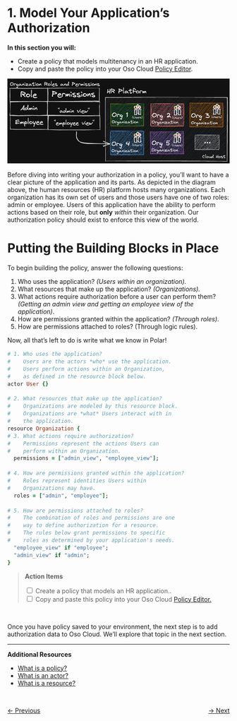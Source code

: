# 1. Model Your Application’s Authorization

**In this section you will:**

- Create a policy that models multitenancy in an HR application.
- Copy and paste the policy into your Oso Cloud [Policy Editor](https://ui.osohq.com/policy/).

![hr-platform-view.png](./images/hr-platform-view.png)

Before diving into writing your authorization in a policy, you’ll want to have a clear picture of the application and its parts. As depicted in the diagram above, the human resources (HR) platform hosts many organizations. Each organization has its own set of users and those users have one of two roles: admin or employee. Users of this application have the ability to perform actions based on their role, but ****only**** *within* their organization. Our authorization policy should exist to enforce this view of the world.

# Putting the Building Blocks in Place

To begin building the policy, answer the following questions:

1. Who uses the application? *(Users within an organization).*
1. What resources that make up the application? *(Organizations).*
1. What actions require authorization before a user can perform them? *(Getting an admin view and getting an employee view of the application)*.
1. How are permissions granted within the application? *(Through roles)*.
1. How are permissions attached to roles? (Through logic rules).

Now, all that’s left to do is write what we know in Polar!

```ruby
# 1. Who uses the application?
#    Users are the actors *who* use the application.
#    Users perform actions within an Organization,
#    as defined in the resource block below.
actor User {}

# 2. What resources that make up the application?
#    Organizations are modeled by this resource block.
#    Organizations are *what* Users interact with in
#    the application.
resource Organization {
# 3. What actions require authorization?
#    Permissions represent the actions Users can
#    perform within an Organization.
  permissions = ["admin_view", "employee_view"];

# 4. How are permissions granted within the application?
#    Roles represent identities Users within
#    Organizations may have.
  roles = ["admin", "employee"];

# 5. How are permissions attached to roles?
#    The combination of roles and permissions are one
#    way to define authorization for a resource.
#    The rules below grant permissions to specific
#    roles as determined by your application's needs.
  "employee_view" if "employee";
  "admin_view" if "admin";
}
```

> **Action Items**
> <div>
>  <input type="checkbox" name="ai_0">
>   <label for="ai_0">Create a policy that models an HR application..</label>
> </div>
> <div>
>   <input type="checkbox" name="ai_1">
>   <label for="ai_1">Copy and paste this policy into your Oso Cloud <a href="https://ui.osohq.com/policy/"> Policy Editor. </a></label>
> </div>
</br>

Once you have policy saved to your environment, the next step is to add authorization data to Oso Cloud. We’ll explore that topic in the next section.

---

**Additional Resources**

- [What is a policy?](https://www.osohq.com/docs/reference/glossary#policies)
- [What is an actor?](https://www.osohq.com/docs/reference/glossary#actors)
- [What is a resource?](https://www.osohq.com/docs/reference/glossary#resources)

</br>
<p style="text-align:left;">
    <a href="human-resources-application.md">← Previous</a>
    <span style="float:right;">
        <a href="2-add-authz-data.md">→ Next</a>
    </span>
</p>